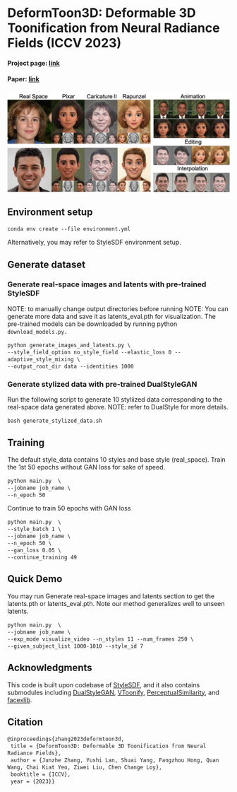 # DeformToon3D: Deformable 3D Toonification from Neural Radiance Fields (ICCV 2023)

#### Project page: [link](https://www.mmlab-ntu.com/project/deformtoon3d/) 
#### Paper: [link](https://arxiv.org/abs/2309.04410)

<div align="center">
<img src=./assets/teaser.png>
</div>

## Environment setup

```
conda env create --file environment.yml
```
Alternatively, you may refer to StyleSDF environment setup.

## Generate dataset
### Generate real-space images and latents with pre-trained StyleSDF
NOTE: to manually change output directories before running
NOTE: You can generate more data and save it as latents_eval.pth for visualization.
The pre-trained models can be downloaded by running python ```download_models.py.```
```
python generate_images_and_latents.py \
--style_field_option no_style_field --elastic_loss 0 --adaptive_style_mixing \
--output_root_dir data --identities 1000 
```

### Generate stylized data with pre-trained DualStyleGAN
Run the following script to generate 10 styliized data corresponding to the real-space data generated above.
NOTE: refer to DualStyle for more details.
```
bash generate_stylized_data.sh
```

## Training
The default style_data contains 10 styles and base style (real_space).
Train the 1st 50 epochs without GAN loss for sake of speed.
```
python main.py  \
--jobname job_name \
--n_epoch 50
```
Continue to train 50 epochs with GAN loss
```
python main.py  \
--style_batch 1 \
--jobname job_name \
--n_epoch 50 \
--gan_loss 0.05 \
--continue_training 49
```

## Quick Demo
You may run Generate real-space images and latents section to get the latents.pth or latents_eval.pth. Note our method generalizes well to unseen latents.
```
python main.py  \
--jobname job_name \
--exp_mode visualize_video --n_styles 11 --num_frames 250 \
--given_subject_list 1000-1010 --style_id 7 
```



## Acknowledgments
This code is built upon codebase of [StyleSDF](https://github.com/royorel/StyleSDF), and it also contains submodules including [DualStyleGAN](https://github.com/williamyang1991/DualStyleGAN), [VToonify](https://github.com/williamyang1991/VToonify), [PerceptualSimilarity](https://github.com/shubhtuls/PerceptualSimilarity), and [facexlib](https://github.com/xinntao/facexlib).


## Citation
```
@inproceedings{zhang2023deformtoon3d,
 title = {DeformToon3D: Deformable 3D Toonification from Neural Radiance Fields},
 author = {Junzhe Zhang, Yushi Lan, Shuai Yang, Fangzhou Hong, Quan Wang, Chai Kiat Yeo, Ziwei Liu, Chen Change Loy},
 booktitle = {ICCV},
 year = {2023}}
```
